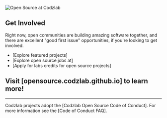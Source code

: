 ![Open Source at Codzlab](https://github.com/codzlab/.github/blob/main/Img/codzlab_bnr.png)

## Get Involved

Right now, open communities are building amazing software together, and there are excellent "good first issue" opportunities, if you're looking to get involved.

* [Explore featured projects]
* [Explore open source jobs at]
* [Apply for labs credits for open source projects]

Visit [opensource.codzlab.github.io] to learn more!
----

----

Codzlab projects adopt the [Codzlab Open Source Code of Conduct]. For more information see the [Code of Conduct FAQ].

